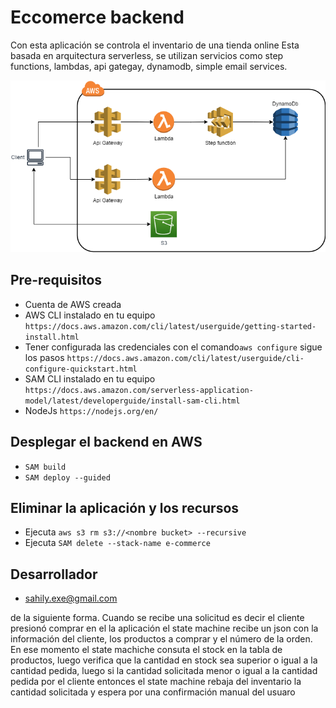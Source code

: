 # Eccomerce backend
Con esta aplicación se controla el inventario de una tienda online  Esta basada en arquitectura serverless, se utilizan servicios como step functions, lambdas, api gategay, dynamodb, simple email services.

![diagrama-actualiza-datos.png](./Documentation/Diagrama.png)

## Pre-requisitos
- Cuenta de AWS creada
- AWS CLI instalado en tu equipo `https://docs.aws.amazon.com/cli/latest/userguide/getting-started-install.html`
- Tener configurada las credenciales con el comando`aws configure` sigue los pasos `https://docs.aws.amazon.com/cli/latest/userguide/cli-configure-quickstart.html`
- SAM CLI instalado en tu equipo `https://docs.aws.amazon.com/serverless-application-model/latest/developerguide/install-sam-cli.html`
- NodeJs `https://nodejs.org/en/`

## Desplegar el backend en AWS
- `SAM build`  
- `SAM deploy --guided`

## Eliminar la aplicación y los recursos
- Ejecuta `aws s3 rm s3://<nombre bucket> --recursive`
- Ejecuta `SAM delete --stack-name e-commerce`

## Desarrollador
-  sahily.exe@gmail.com


de la siguiente forma. Cuando se recibe una solicitud es decir el cliente presionó comprar en el la aplicación el state machine recibe un json con la información del cliente, los productos a comprar y el número de la orden. En ese momento el state machiche consuta el stock en la tabla de productos, luego verifica que la cantidad en stock sea superior o igual a la cantidad pedida, luego si la cantidad solicitada menor o igual a la cantidad pedida por el cliente entonces el state machine rebaja del inventario la cantidad solicitada y espera por una confirmación manual del usuaro